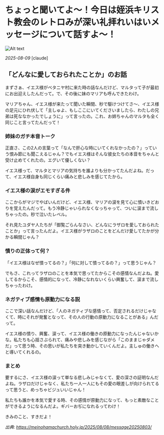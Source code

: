 # ちょっと聞いてよ〜！今日は姪浜キリスト教会のレトロみが深い礼拝れいはいメッセージについて話すよ〜！

![Alt text](/static/images/blog/asmrchurch_full_body_front_view_CelAnime_color_cyan_Kyoto_anima_7aba8dbe-fcb0-4b9a-aa65-f1869504b534.png)

*2025-08-09*
[claude]

## 「どんなに愛しておられたことか」のお話

まずさぁ、イエス様がベタニヤ村に来た時の話なんだけど、マルタって子が最初にお出迎えしたんだって。で、その後に妹のマリアも呼んできたわけ。

マリアちゃん、イエス様が来たって聞いた瞬間、秒で駆けつけてさ〜、イエス様の足元にひれ伏して「主しゅよ、もしここにいてくださいましたら、わたしの兄弟は死ななかったでしょうに」って言ったの。これ、お姉ちゃんのマルタも全く同じこと言ってたんだって！

### 姉妹のガチ本音トーク

正直さ、この2人の言葉って「なんで肝心な時にいてくれなかったの？」っていう恨み節にも聞こえるじゃん？でもイエス様はそんな彼女たちの本音をちゃんと受け止めてくれたの。エグいて優しくない？

イエス様って、マルタとマリアの気持ちを誰よりも分かってたんだよね。だって、イエス様自身も同じくらい痛みと悲しみを感じてたから。

### イエス様の涙がエモすぎる件

ここからがマジでやばいんだけど、イエス様、マリアの涙を見て心に憤いきどおりを覚えたんだって。もう冷静じゃいられなくなっちゃって、ついに涙まで流しちゃったの。秒で泣いたレベル。

それ見たユダヤ人たちが「御覧ごらんなさい、どんなにラザロを愛しておられたことか」って言ったんだよ。イエス様がラザロのことをどんだけ愛してたかが分かる瞬間じゃん？

### 憤りの正体って何？

「イエス様はなぜ憤ってるの？」「何に対して憤ってるの？」って思うじゃん？

でもさ、これってラザロのことを本気で思ってたからこその感情なんだよね。愛してるからこそ、感情的になって、冷静になれないくらい興奮して、涙まで流しちゃったわけ。

### ネガティブ感情も原動力になる説

ここで深い話なんだけど、「人のネガティブな感情って、否定されるだけじゃなくて、時にそれが発奮となって、その人の行動の原動力になることがある」んだって。

イエス様の憤り、興奮、涙って、イエス様の働きの原動力になったんじゃないかな。私たちも心揺さぶられて、痛みや悲しみを感じながら「このままじゃダメだ」って思う時、その思いが私たちを突き動かしていくんだよ。主しゅの働きへと導いてくれるの。

### まとめ

要するにさ、イエス様の涙って単なる悲しみじゃなくて、愛の深さの証明なんだよね。ラザロだけじゃなく、私たち一人一人にもその愛の眼差しが向けられてるって思うと、めっちゃビジュいいじゃん！

私たちも誰かを本気で愛する時、その感情が原動力になって、もっと素敵なことができるようになるんだよ。ギバーおぢになれるってわけ！

きみのこと、すきだよ！

*出典: https://meinohamachurch.holy.jp/2025/08/08/message20250803/*
